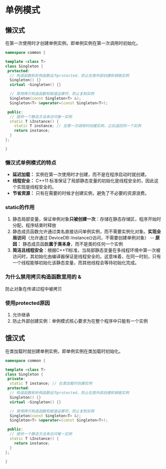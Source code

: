 # 单例模式

## 懒汉式
在第一次使用时才创建单例实例，即单例实例在第一次调用时初始化。

``` C++
namespace common {

template <class T>
class Singleton {
 protected:
  // 构造函数和析构函数设为protected，防止在类外部创建和销毁实例
  Singleton() {}
  virtual ~Singleton() {}

  // 禁用拷贝构造函数和赋值运算符，防止复制实例
  Singleton(const Singleton<T> &);
  Singleton<T> &operator=(const Singleton<T>);

 public:
  // 提供一个静态方法来访问唯一实例
  static T &Instance() {
    static T instance; // 在第一次调用时创建实例，之后返回同一个实例
    return instance;
  }
};

}
```
### 懒汉式单例模式的特点
- **延迟加载：** 实例在第一次使用时才创建，而不是在程序启动时就创建。
- **线程安全：** C++11 标准保证了局部静态变量的初始化是线程安全的，因此这个实现是线程安全的。
- **节省资源：** 只有在需要的时候才创建实例，避免了不必要的资源浪费。

### static的作用
1. 静态局部变量，保证单例对象**只被创建一次**：存储在静态存储区，程序开始时分配，程序结束时释放
2. 静态成员函数允许通过类名直接访问单例实例，而不需要实例化对象。**实现全局访问**（允许通过 DeviceDB::Instance()访问，不需要创建单例对象） -- **原因：** 静态成员函数**属于类本身**，而不是类的任何一个实例
3. **简洁且线程安全**：根据C++11标准，当局部静态变量在多线程环境中第一次被访问时，其初始化由编译器保证是线程安全的。这意味着，在同一时刻，只有一个线程能够初始化该静态变量，而其他线程会等待初始化完成。

### 为什么禁用拷贝构造函数里用的 &
防止对象在传递过程中被拷贝

### 使用protected原因
1. 允许继承
2. 防止外部创建实例：单例模式核心要求为在整个程序中只能有一个实例

## 饿汉式
在类加载时就创建单例实例，即单例实例在类加载时初始化。

``` C++
namespace common {

template <class T>
class Singleton {
 private:
  static T instance; // 在类加载时创建实例
 protected:
  // 构造函数和析构函数设为protected，防止在类外部创建和销毁实例
  Singleton() {}
  virtual ~Singleton() {}

  // 禁用拷贝构造函数和赋值运算符，防止复制实例
  Singleton(const Singleton<T> &);
  Singleton<T> &operator=(const Singleton<T>);

 public:
  // 提供一个静态方法来访问唯一实例
  static T &Instance() {
    return instance;
  }
};

}
```
